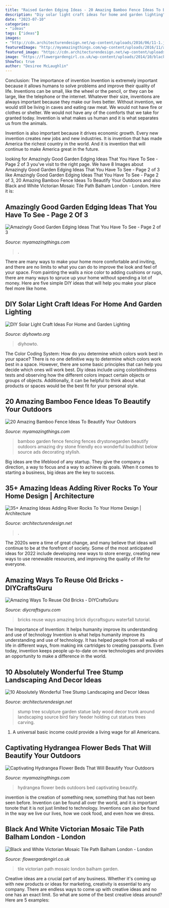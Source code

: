 ```yaml
---
title: "Raised Garden Edging Ideas - 20 Amazing Bamboo Fence Ideas To Beautify Your Outdoors"
description: "Diy solar light craft ideas for home and garden lighting"
date: "2023-07-10"
categories:
- "ideas"
tags: ["ideas"]
images:
- "http://cdn.architecturendesign.net/wp-content/uploads/2016/06/11-1.jpg"
featuredImage: "http://myamazingthings.com/wp-content/uploads/2016/11/albhillbamboofence-1024x701.jpg"
featured_image: "https://cdn.architecturendesign.net/wp-content/uploads/2015/06/AD-Add-River-Rocks-To-Home-11.jpg"
image: "https://flowergardengirl.co.uk/wp-content/uploads/2014/10/black-and-white-victorian-mosaic-tile-path-balham-york-stone-london-4.jpg"
ShowToc: true
author: "Desiree McLaughlin"
---
```



Conclusion: The importance of invention
Invention is extremely important because it allows humans to solve problems and improve their quality of life. Inventions can be small, like the wheel or the pencil, or they can be large, like the telephone or the internet. Whatever their size, inventions are always important because they make our lives better.
Without invention, we would still be living in caves and eating raw meat. We would not have fire or clothes or shelter. We would not have any of the comforts that we take for granted today. Invention is what makes us human and it is what separates us from the animals.

Invention is also important because it drives economic growth. Every new invention creates new jobs and new industries. It is invention that has made America the richest country in the world. And it is invention that will continue to make America great in the future.

	

		
looking for Amazingly Good Garden Edging Ideas That You Have To See - Page 2 of 3 you've visit to the right page. We have 8 Images about Amazingly Good Garden Edging Ideas That You Have To See - Page 2 of 3 like Amazingly Good Garden Edging Ideas That You Have To See - Page 2 of 3, 20 Amazing Bamboo Fence Ideas To Beautify Your Outdoors and also Black and White Victorian Mosaic Tile Path Balham London - London. Here it is:
		
    
## Amazingly Good Garden Edging Ideas That You Have To See - Page 2 Of 3

<img loading=lazy src="https://myamazingthings.com/wp-content/uploads/2017/03/17-Simple-and-Cheap-Garden-Edging-Ideas-For-Your-Garden-4.jpg" onerror="this.onerror=null;this.src='https://tse3.mm.bing.net/th?id=OIP.sYG2gEoBHekT3l1GoFe03wHaLH&amp;pid=15.1';" alt="Amazingly Good Garden Edging Ideas That You Have To See - Page 2 of 3">

_Source: myamazingthings.com_

>. 

	

There are many ways to make your home more comfortable and inviting, and there are no limits to what you can do to improve the look and feel of your space. From painting the walls a nice color to adding cushions or rugs, there are many ways to spruce up your home without spending a lot of money. Here are five simple DIY ideas that will help you make your place feel more like home.

    
## DIY Solar Light Craft Ideas For Home And Garden Lighting

<img loading=lazy src="https://www.diyhowto.org/wp-content/uploads/2016/10/DIYHowto-DIY-Solar-Light-Lighting-Ideas-Picture-Instructions-09.jpg" onerror="this.onerror=null;this.src='https://tse1.mm.bing.net/th?id=OIP.zezNyAPloI1GGZUe2MHPsgHaLH&amp;pid=15.1';" alt="DIY Solar Light Craft Ideas For Home and Garden Lighting">

_Source: diyhowto.org_

>diyhowto. 

	

The Color Coding System: How do you determine which colors work best in your space?
There is no one definitive way to determine which colors work best in a space. However, there are some basic principles that can help you decide which ones will work best. Diy ideas include using colorblindness tests and observing how the different colors impact certain objects or groups of objects. Additionally, it can be helpful to think about what products or spaces would be the best fit for your personal style.

    
## 20 Amazing Bamboo Fence Ideas To Beautify Your Outdoors

<img loading=lazy src="http://myamazingthings.com/wp-content/uploads/2016/11/albhillbamboofence-1024x701.jpg" onerror="this.onerror=null;this.src='https://tse1.mm.bing.net/th?id=OIP.dmDB7TG1iSQz8fDwGoSb5wHaFE&amp;pid=15.1';" alt="20 Amazing Bamboo Fence Ideas To Beautify Your Outdoors">

_Source: myamazingthings.com_

>bamboo garden fence fencing fences drystonegarden beautify outdoors amazing dry stone friendly eco wonderful buddhist below source ads decorating stylish. 

	

Big ideas are the lifeblood of any startup. They give the company a direction, a way to focus and a way to achieve its goals. When it comes to starting a business, big ideas are the key to success.

    
## 35+ Amazing Ideas Adding River Rocks To Your Home Design | Architecture

<img loading=lazy src="https://cdn.architecturendesign.net/wp-content/uploads/2015/06/AD-Add-River-Rocks-To-Home-11.jpg" onerror="this.onerror=null;this.src='https://tse2.mm.bing.net/th?id=OIP.zNUFlzA7H2TjP0mNPsOXOAHaLG&amp;pid=15.1';" alt="35+ Amazing Ideas Adding River Rocks To Your Home Design | Architecture">

_Source: architecturendesign.net_

>. 

	

The 2020s were a time of great change, and many believe that ideas will continue to be at the forefront of society. Some of the most anticipated ideas for 2022 include developing new ways to store energy, creating new ways to use renewable resources, and improving the quality of life for everyone.

    
## Amazing Ways To Reuse Old Bricks - DIYCraftsGuru

<img loading=lazy src="https://www.diycraftsguru.com/wp-content/uploads/2016/08/05-reuse-old-bricks.jpg" onerror="this.onerror=null;this.src='https://tse2.mm.bing.net/th?id=OIP.xKDdAGfkVDWOIUQh0k9kfAHaOX&amp;pid=15.1';" alt="Amazing Ways To Reuse Old Bricks - DIYCraftsGuru">

_Source: diycraftsguru.com_

>bricks reuse ways amazing brick diycraftsguru waterfall tutorial. 

	

The Importance of Invention: It helps humanity improve its understanding and use of technology
Invention is what helps humanity improve its understanding and use of technology. It has helped people from all walks of life in different ways, from making ink cartridges to creating passports. Even today, invention keeps people up-to-date on new technologies and provides an opportunity to make a difference in the world.

    
## 10 Absolutely Wonderful Tree Stump Landscaping And Decor Ideas

<img loading=lazy src="http://cdn.architecturendesign.net/wp-content/uploads/2016/06/11-1.jpg" onerror="this.onerror=null;this.src='https://tse3.mm.bing.net/th?id=OIP.hF7MOAOYjjN1m3P1uGhFJgHaLE&amp;pid=15.1';" alt="10 Absolutely Wonderful Tree Stump Landscaping and Decor Ideas">

_Source: architecturendesign.net_

>stump tree sculpture garden statue lady wood decor trunk around landscaping source bird fairy feeder holding cut statues trees carving. 

	

1. A universal basic income could provide a living wage for all Americans.

    
## Captivating Hydrangea Flower Beds That Will Beautify Your Outdoors

<img loading=lazy src="https://myamazingthings.com/wp-content/uploads/2017/04/outdoors.png" onerror="this.onerror=null;this.src='https://tse3.mm.bing.net/th?id=OIP.9K2sNem8sGW3adn9uqeXSgHaLB&amp;pid=15.1';" alt="Captivating Hydrangea Flower Beds That Will Beautify Your Outdoors">

_Source: myamazingthings.com_

>hydrangea flower beds outdoors bed captivating beautify. 

	

invention is the creation of something new, something that has not been seen before. Invention can be found all over the world, and it is important tonote that it is not just limited to technology. Inventions can also be found in the way we live our lives, how we cook food, and even how we dress.

    
## Black And White Victorian Mosaic Tile Path Balham London - London

<img loading=lazy src="https://flowergardengirl.co.uk/wp-content/uploads/2014/10/black-and-white-victorian-mosaic-tile-path-balham-york-stone-london-4.jpg" onerror="this.onerror=null;this.src='https://tse1.mm.bing.net/th?id=OIP.CWtxxynknyyZtj3C6ldhggHaJ4&amp;pid=15.1';" alt="Black and White Victorian Mosaic Tile Path Balham London - London">

_Source: flowergardengirl.co.uk_

>tile victorian path mosaic london balham garden. 

	

Creative ideas are a crucial part of any business. Whether it's coming up with new products or ideas for marketing, creativity is essential to any company. There are endless ways to come up with creative ideas and no one has an exact limit. So what are some of the best creative ideas around? Here are 5 examples: 


